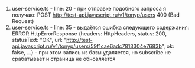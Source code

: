 1. user-service.ts - line: 20 - при отправке подобного запроса я получаю: POST http://test-api.javascript.ru/v1/tonyp/users 400 (Bad Request)
2. user-service.ts - line: 35 - выдаётся ошибка следующего содержания: ERROR HttpErrorResponse {headers: HttpHeaders, status: 200, statusText: "OK", url: "http://test-api.javascript.ru/v1/tonyp/users/59f1cae6adc7813304e7683b", ok: false, …} - при этом запись из базы удаляется, но subscribe не срабатывает и страница не обновляется
